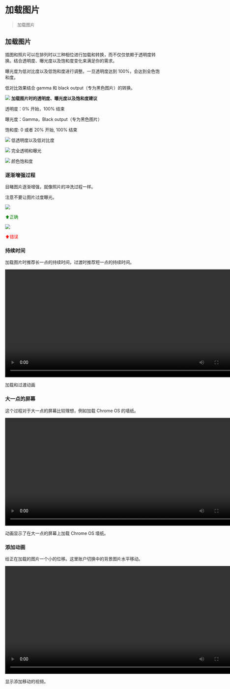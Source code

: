 # 加载图片

> 加载图片

## 加载图片   

插图和照片可以在排列时以三种相位进行加载和转换，而不仅仅依赖于透明度转换。结合透明度、曝光度以及饱和度变化来满足你的需求。

曝光度为低对比度以及低饱和度进行调整。一旦透明度达到 100%，会达到全色饱和度。

低对比效果结合 gamma 和 black output（专为黑色图片）的转换。

![](../images/14_1.png)
**加载图片时的透明度、曝光度以及饱和度建议**

透明度：0% 开始，100% 结束

曝光度：Gamma，Black output（专为黑色图片）

饱和度: 0 或者 20% 开始, 100% 结束

![](../images/14_2.png)
低透明度以及低对比度

![](../images/14_3.png)
完全透明和曝光

![](../images/14_4.png)
颜色饱和度

### 逐渐增强过程   

目睹图片逐渐增强，就像照片的冲洗过程一样。

注意不要让图片过度曝光。

![](../images/14_5.png)

<p> <font color="green">⬆️正确</font></p>

![](../images/14_6.png)

<p> <font color="red">⬆️错误</font></p>

### 持续时间   

加载图片时推荐长一点的持续时间，过渡时推荐短一点的持续时间。

<video crossorigin="anonymous"  loop  controls width="760" height="350">
<source src="http://materialdesign.qiniudn.com/videos/patterns-imagerytreatment-imageload-transition_large_xhdpi.mp4">
</video>

加载和过渡动画

### 大一点的屏幕   

这个过程对于大一点的屏幕比较理想，例如加载 Chrome OS 的墙纸。

<video crossorigin="anonymous"  loop  controls width="760" height="350">
<source src="http://materialdesign.qiniudn.com/videos/patterns_loadingimages_largescreen.mp4">
</video>

动画显示了在大一点的屏幕上加载 Chrome OS 墙纸。

### 添加动画   

给正在加载的图片一个小的位移。这里账户切换中的背景图片水平移动。

<video crossorigin="anonymous"  loop  controls width="760" height="350">
<source src="http://materialdesign.qiniudn.com/videos/patterns-loadingimages-loading-070901_Load_Add_Animation_xhdpi_002.mp4">
</video>

显示添加移动的视频。
